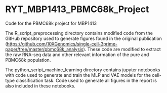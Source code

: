 # RYT_MBP1413_PBMC68k_Project
 Code for the PBMC68k project for MBP1413

The R_script_preprocessing directory contains modified code from the GitHub repository used to generate figures found in the original publication (https://github.com/10XGenomics/single-cell-3prime-paper/tree/master/pbmc68k_analysis). These code are modified to extract the raw RNA-seq data and other relevant information of the pure and PBMC68k population.

The python_script_machine_learning directory contains jupyter notebooks with code used to generate and train the MLP and VAE models for the cell-type classification task. Code used to generate all figures in the report is also included in these notebooks.
